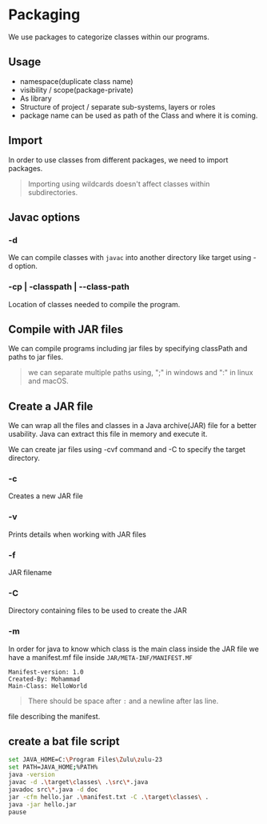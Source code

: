 # Packaging

We use packages to categorize classes within our programs.

## Usage

* namespace(duplicate class name)
* visibility / scope(package-private)
* As library
* Structure of project / separate sub-systems, layers or roles
* package name can be used as path of the Class and where it is coming.

## Import

In order to use classes from different packages, we need to import packages.

> Importing using wildcards doesn't affect classes within subdirectories.

## Javac options

### -d

We can compile classes with `javac` into another directory like target using -d option.

### -cp | -classpath | --class-path

Location of classes needed to compile the program.

## Compile with JAR files

We can compile programs including jar files by specifying classPath and paths to jar files.

> we can separate multiple paths using, ";" in windows and ":" in linux and macOS.

## Create a JAR file

We can wrap all the files and classes in a Java archive(JAR) file for a better usability. Java can extract this file in
memory and execute it.

We can create jar files using -cvf command and -C to specify the target directory.

### -c

Creates a new JAR file

### -v

Prints details when working with JAR files

### -f

JAR filename

### -C

Directory containing files to be used to create the JAR

### -m

In order for java to know which class is the main class inside the JAR file we have a manifest.mf file inside
`JAR/META-INF/MANIFEST.MF`

```MANIFEST.MF
Manifest-version: 1.0
Created-By: Mohammad
Main-Class: HelloWorld

```

> There should be space after `:` and a newline after las line.

file describing the manifest.

## create a bat file script

```bash
set JAVA_HOME=C:\Program Files\Zulu\zulu-23
set PATH=JAVA_HOME;%PATH%
java -version
javac -d .\target\classes\ .\src\*.java
javadoc src\*.java -d doc
jar -cfm hello.jar .\manifest.txt -C .\target\classes\ .
java -jar hello.jar
pause
```
